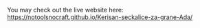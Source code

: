 You may check out the live website here: https://notoolsnocraft.github.io/Kerisan-seckalice-za-grane-Ada/
